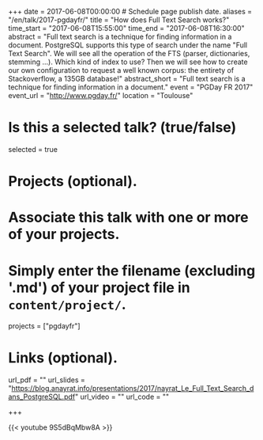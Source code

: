 +++
date = 2017-06-08T00:00:00  # Schedule page publish date.
aliases = "/en/talk/2017-pgdayfr/"
title = "How does Full Text Search works?"
time_start = "2017-06-08T15:55:00"
time_end = "2017-06-08T16:30:00"
abstract = "Full text search is a technique for finding information in a document. PostgreSQL supports this type of search under the name \"Full Text Search\". We will see all the operation of the FTS (parser, dictionaries, stemming ...). Which kind of index to use? Then we will see how to create our own configuration to request a well known corpus: the entirety of Stackoverflow, a 135GB database!"
abstract_short = "Full text search is a technique for finding information in a document."
event = "PGDay FR 2017"
event_url = "http://www.pgday.fr/"
location = "Toulouse"

# Is this a selected talk? (true/false)
selected = true

# Projects (optional).
#   Associate this talk with one or more of your projects.
#   Simply enter the filename (excluding '.md') of your project file in `content/project/`.
projects = ["pgdayfr"]

# Links (optional).
url_pdf = ""
url_slides = "https://blog.anayrat.info/presentations/2017/nayrat_Le_Full_Text_Search_dans_PostgreSQL.pdf"
url_video = ""
url_code = ""


+++

{{< youtube 9S5dBqMbw8A >}}
